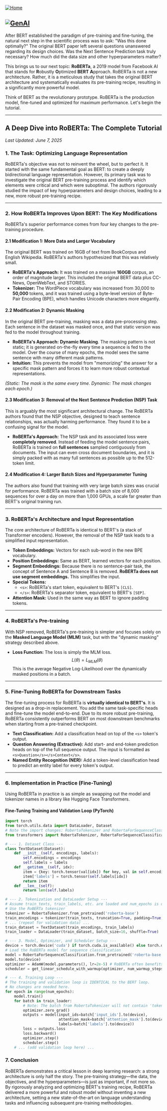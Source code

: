 [![Home](https://img.shields.io/badge/Home-Click%20Here-blue?style=flat&logo=homeadvisor&logoColor=white)](../)

## [![GenAI](https://img.shields.io/badge/GenAI-Selected_Topics_in_Generative_AI-green?style=for-the-badge&logo=github)](../main_page/GenAI)

After BERT established the paradigm of pre-training and fine-tuning, the natural next step in the scientific process was to ask: "Was this done optimally?" The original BERT paper left several questions unanswered regarding its design choices. Was the Next Sentence Prediction task truly necessary? How much did the data size and other hyperparameters matter?

This brings us to our next topic: **RoBERTa**, a 2019 model from Facebook AI that stands for **R**obustly **O**ptimized **BERT** **A**pproach. RoBERTa is not a new architecture. Rather, it is a meticulous study that takes the original BERT architecture and systematically evaluates its pre-training recipe, resulting in a significantly more powerful model.

Think of BERT as the revolutionary prototype. RoBERTa is the production model, fine-tuned and optimized for maximum performance. Let's begin the tutorial.

-----

## A Deep Dive into RoBERTa: The Complete Tutorial

*Last Updated: June 7, 2025*

### 1\. The Task: Optimizing Language Representation

RoBERTa's objective was not to reinvent the wheel, but to perfect it. It started with the same fundamental goal as BERT: to create a deeply bidirectional language representation. However, its primary task was to investigate the original BERT pre-training process and identify which elements were critical and which were suboptimal. The authors rigorously studied the impact of key hyperparameters and design choices, leading to a new, more robust pre-training recipe.

-----

### 2\. How RoBERTa Improves Upon BERT: The Key Modifications

RoBERTa's superior performance comes from four key changes to the pre-training procedure.

#### 2.1 Modification 1: More Data and Larger Vocabulary

The original BERT was trained on 16GB of text from BookCorpus and English Wikipedia. RoBERTa's authors hypothesized that this was relatively small.

  * **RoBERTa's Approach:** It was trained on a massive **160GB** corpus, an order of magnitude larger. This included the original BERT data plus CC-News, OpenWebText, and STORIES.
  * **Tokenizer:** The WordPiece vocabulary was increased from 30,000 to **50,000** tokens, and it was trained using a byte-level version of Byte-Pair Encoding (BPE), which handles Unicode characters more elegantly.

#### 2.2 Modification 2: Dynamic Masking

In the original BERT pre-training, masking was a data pre-processing step. Each sentence in the dataset was masked once, and that static version was fed to the model throughout training.

  * **RoBERTa's Approach:** **Dynamic Masking**. The masking pattern is not static; it is generated on-the-fly every time a sequence is fed to the model. Over the course of many epochs, the model sees the same sentence with many different mask patterns.
  * **Intuition:** This prevents the model from "memorizing" the answer for a specific mask pattern and forces it to learn more robust contextual representations.

*(Static: The mask is the same every time. Dynamic: The mask changes each epoch.)*

#### 2.3 Modification 3: Removal of the Next Sentence Prediction (NSP) Task

This is arguably the most significant architectural change. The RoBERTa authors found that the NSP objective, designed to teach sentence relationships, was actually harming performance. They found it to be a confusing signal for the model.

  * **RoBERTa's Approach:** The NSP task and its associated loss were **completely removed**. Instead of feeding the model sentence pairs, RoBERTa is trained on **full sentences** sampled contiguously from documents. The input can even cross document boundaries, and it is simply packed with as many full sentences as possible up to the 512-token limit.

#### 2.4 Modification 4: Larger Batch Sizes and Hyperparameter Tuning

The authors also found that training with very large batch sizes was crucial for performance. RoBERTa was trained with a batch size of 8,000 sequences for over a day on more than 1,000 GPUs, a scale far greater than BERT's original training run.

-----

### 3\. RoBERTa's Architecture and Input Representation

The core architecture of RoBERTa is identical to BERT's (a stack of Transformer encoders). However, the removal of the NSP task leads to a simplified input representation.

  * **Token Embeddings:** Vectors for each sub-word in the new BPE vocabulary.
  * **Position Embeddings:** Same as BERT, learned vectors for each position.
  * **Segment Embeddings:** Because there is no sentence-pair task, the concept of Sentence A and Sentence B is removed. **RoBERTa does not use segment embeddings.** This simplifies the input.
  * **Special Tokens:**
      * `<s>`: RoBERTa's start token, equivalent to BERT's `[CLS]`.
      * `</s>`: RoBERTa's separator token, equivalent to BERT's `[SEP]`.
  * **Attention Mask:** Used in the same way as BERT to ignore padding tokens.

-----

### 4\. RoBERTa's Pre-training

With NSP removed, RoBERTa's pre-training is simpler and focuses solely on the **Masked Language Model (MLM)** task, but with the "dynamic masking" strategy described above.

  * **Loss Function:** The loss is simply the MLM loss.
    $$L(\theta) = L_{MLM}(\theta)$$
    This is the average Negative Log-Likelihood over the dynamically masked positions in a batch.

-----

### 5\. Fine-Tuning RoBERTa for Downstream Tasks

The fine-tuning process for RoBERTa is **virtually identical to BERT's**. It is designed as a drop-in replacement. You add the same task-specific heads and fine-tune the model end-to-end. Due to its more robust pre-training, RoBERTa consistently outperforms BERT on most downstream benchmarks when starting from a pre-trained checkpoint.

  * **Text Classification:** Add a classification head on top of the `<s>` token's output.
  * **Question Answering (Extractive):** Add start- and end-token prediction heads on top of the full sequence output. The input is formatted as `<s>Question</s></s>Context</s>`.
  * **Named Entity Recognition (NER):** Add a token-level classification head to predict an entity label for every token's output.

-----

### 6\. Implementation in Practice (Fine-Tuning)

Using RoBERTa in practice is as simple as swapping out the model and tokenizer names in a library like Hugging Face Transformers.

#### Fine-Tuning Training and Validation Loop (PyTorch)

```python
import torch
from torch.utils.data import DataLoader, Dataset
# Note the import changes: RobertaTokenizer and RobertaForSequenceClassification
from transformers import RobertaTokenizer, RobertaForSequenceClassification, AdamW, get_linear_schedule_with_warmup

# --- 1. Dataset Class ---
class TextDataset(Dataset):
    def __init__(self, encodings, labels):
        self.encodings = encodings
        self.labels = labels
    def __getitem__(self, idx):
        item = {key: torch.tensor(val[idx]) for key, val in self.encodings.items()}
        item['labels'] = torch.tensor(self.labels[idx])
        return item
    def __len__(self):
        return len(self.labels)

# --- 2. Tokenization and DataLoader Setup ---
# Assume train_texts, train_labels, etc. are loaded and num_epochs is defined
# Use the RoBERTa tokenizer
tokenizer = RobertaTokenizer.from_pretrained('roberta-base')
train_encodings = tokenizer(train_texts, truncation=True, padding=True, max_length=128)
# ... (repeat for validation data) ...
train_dataset = TextDataset(train_encodings, train_labels)
train_loader = DataLoader(train_dataset, batch_size=16, shuffle=True)

# --- 3. Model, Optimizer, and Scheduler Setup ---
device = torch.device('cuda') if torch.cuda.is_available() else torch.device('cpu')
# Load the RoBERTa model for sequence classification
model = RobertaForSequenceClassification.from_pretrained('roberta-base', num_labels=2)
model.to(device)
optimizer = AdamW(model.parameters(), lr=2e-5) # RoBERTa often benefits from a smaller learning rate
scheduler = get_linear_schedule_with_warmup(optimizer, num_warmup_steps=0, num_training_steps=len(train_loader) * num_epochs)

# --- 4. Training Loop ---
# The training and validation loop is IDENTICAL to the BERT loop.
# No changes are needed here.
for epoch in range(num_epochs):
    model.train()
    for batch in train_loader:
        # Note: The batch from RobertaTokenizer will not contain 'token_type_ids' (segment ids)
        optimizer.zero_grad()
        outputs = model(input_ids=batch['input_ids'].to(device),
                        attention_mask=batch['attention_mask'].to(device),
                        labels=batch['labels'].to(device))
        loss = outputs.loss
        loss.backward()
        optimizer.step()
        scheduler.step()
    # ... (add validation loop here) ...
```

### 7\. Conclusion

RoBERTa demonstrates a critical lesson in deep learning research: a strong architecture is only half the story. The pre-training strategy—the data, the objectives, and the hyperparameters—is just as important, if not more so. By rigorously analyzing and optimizing BERT's training recipe, RoBERTa delivered a more powerful and robust model without inventing a new architecture, setting a new state-of-the-art on language understanding tasks and influencing subsequent pre-training methodologies.
